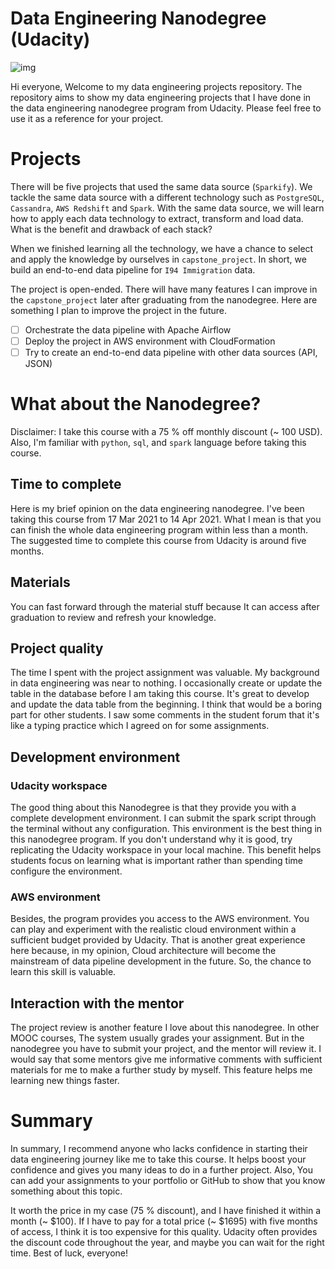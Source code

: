 # Data Engineering Nanodegree (Udacity)

![img](https://github.com/Pathairush/data_engineering/blob/master/image/udacity_logo.jpeg)

Hi everyone, Welcome to my data engineering projects repository. The repository aims to show my data engineering projects that I have done in the data engineering nanodegree program from Udacity. Please feel free to use it as a reference for your project.

# Projects

There will be five projects that used the same data source (`Sparkify`). We tackle the same data source with a different technology such as `PostgreSQL`, `Cassandra`, `AWS Redshift` and `Spark`. With the same data source, we will learn how to apply each data technology to extract, transform and load data. What is the benefit and drawback of each stack?

When we finished learning all the technology, we have a chance to select and apply the knowledge by ourselves in `capstone_project`. In short, we build an end-to-end data pipeline for `I94 Immigration` data. 

The project is open-ended. There will have many features I can improve in the `capstone_project` later after graduating from the nanodegree. Here are something I plan to improve the project in the future.

- [ ] Orchestrate the data pipeline with Apache Airflow
- [ ] Deploy the project in AWS environment with CloudFormation
- [ ] Try to create an end-to-end data pipeline with other data sources (API, JSON)

# What about the Nanodegree?

Disclaimer: I take this course with a 75 % off monthly discount (~ 100 USD). Also, I'm familiar with `python`, `sql`,  and `spark` language before taking this course.

## Time to complete

Here is my brief opinion on the data engineering nanodegree. I've been taking this course from 17 Mar 2021 to 14 Apr 2021. What I mean is that you can finish the whole data engineering program within less than a month. The suggested time to complete this course from Udacity is around five months. 

## Materials

You can fast forward through the material stuff because It can access after graduation to review and refresh your knowledge.

## Project quality

The time I spent with the project assignment was valuable. My background in data engineering was near to nothing. I occasionally create or update the table in the database before I am taking this course. It's great to develop and update the data table from the beginning. I think that would be a boring part for other students. I saw some comments in the student forum that it's like a typing practice which I agreed on for some assignments.

## Development environment

### Udacity workspace 

The good thing about this Nanodegree is that they provide you with a complete development environment. I can submit the spark script through the terminal without any configuration. This environment is the best thing in this nanodegree program. If you don't understand why it is good, try replicating the Udacity workspace in your local machine. This benefit helps students focus on learning what is important rather than spending time configure the environment.

### AWS environment

Besides, the program provides you access to the AWS environment. You can play and experiment with the realistic cloud environment within a sufficient budget provided by Udacity. That is another great experience here because, in my opinion, Cloud architecture will become the mainstream of data pipeline development in the future. So, the chance to learn this skill is valuable.

## Interaction with the mentor

The project review is another feature I love about this nanodegree. In other MOOC courses, The system usually grades your assignment. But in the nanodegree you have to submit your project, and the mentor will review it. I would say that some mentors give me informative comments with sufficient materials for me to make a further study by myself. This feature helps me learning new things faster.

# Summary

In summary, I recommend anyone who lacks confidence in starting their data engineering journey like me to take this course. It helps boost your confidence and gives you many ideas to do in a further project. Also, You can add your assignments to your portfolio or GitHub to show that you know something about this topic. 

It worth the price in my case (75 % discount), and I have finished it within a month (~ $100). If I have to pay for a total price (~ $1695) with five months of access, I think it is too expensive for this quality. Udacity often provides the discount code throughout the year, and maybe you can wait for the right time. Best of luck, everyone!